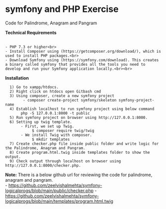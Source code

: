 # symfony and PHP Exercise
 Code for Palindrome, Anagram and Pangram
 
<b>Technical Requirements</b><br><br>

    - PHP 7.3 or higher<br>
    - Install Composer using (https://getcomposer.org/download/), which is used to install PHP packages.<br>
    - Download Symfony using (https://symfony.com/download). This creates a binary called symfony that provides all the tools you need to develop and run your Symfony application locally.<br><br>
    
<b>Installation</b><br>

      1) Go to xampp/htdocs.
      2) Right click on htdocs open Gitbash cmd
      3) Using composer, create a new symfony project          
            - composer create-project symfony/skeleton symfony-project-name 
      4) Establish localhost to run symfony project using below command
           php -S 127.0.0.1:8000 -t public
      5) Run symfony project on browser using http://127.0.0.1:8000.    
      6) Setting up twig template.
           - First, we set up Twig.
                $ composer require twig/twig
           - We install Twig with composer.
                $ mkdir templates
      7) Create checker.php file inside public folder and write logic for the Palindrome, Anagram and Pangram.
      8) Create program.html.twig inside templates folder to show the output.
      9) Check output through localhost on browser using http://127.0.0.1:8000/checker.php.
       
  <b>Note:</b> There is a below github url for reviewing the code for palindrome, anagram and pangram.<br>
                - https://github.com/zeelvishalmehta/symfony-logicalprogs/blob/main/public/checker.php
                - https://github.com/zeelvishalmehta/symfony-logicalprogs/blob/main/templates/program.html.twig
    
